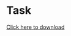 # Task

<a href="https://github.com/Neha1l/Task/blob/master/new_src/com/basket/main/total/BasketTotal.java" download>Click here to download</a>
